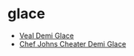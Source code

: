 # glace

 * [Veal Demi Glace](index/v/veal-demi-glace-234085.json)
 * [Chef Johns Cheater Demi Glace](index/c/chef-johns-cheater-demi-glace.json)
